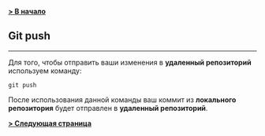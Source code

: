 [**> В начало**](./readme.md)
## Git push
---

Для того, чтобы отправить ваши изменения в **удаленный репозиторий** используем команду:
```bash=
git push
```

После использования данной команды ваш коммит из **локального репозитория** будет отправлен в **удаленный репозиторий**.

[**> Следующая страница**](./pull.md)